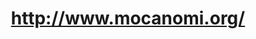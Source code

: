 ---
ee_id: '94'
site: '1'
type: '2'
url: 2010-017-http-wwwmocanomiorg
title: http://www.mocanomi.org/
year: '2010'
display_year: '2010'
medium: Modified museum website
dims:
pitch: "​MOCA Miami's website re-done in comic sans"
ps: "​Yes, this <i>IS</i> what the MOCA Miami website looked like during the duration
  of my show. :)"
live_url:
related:
youtube:
related_code:
imgs: mocanomi-2010-017-screenshot-1-database-ih.jpg
subheading:
download:
add_credit:
commission:
layout: things-i-made
---